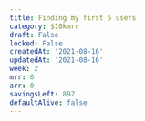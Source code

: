 ```yaml
---
title: Finding my first 5 users
category: $10kmrr
draft: False
locked: False
createdAt: '2021-08-16'
updatedAt: '2021-08-16'
week: 2
mrr: 0
arr: 0
savingsLeft: 897
defaultAlive: false
---
```

